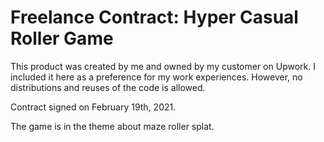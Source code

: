 # Freelance Contract: Hyper Casual Roller Game

This product was created by me and owned by my customer on Upwork. I included it here as a preference for my work experiences. However, no distributions and reuses of the code is allowed. 

Contract signed on February 19th, 2021.

The game is in the theme about maze roller splat.
